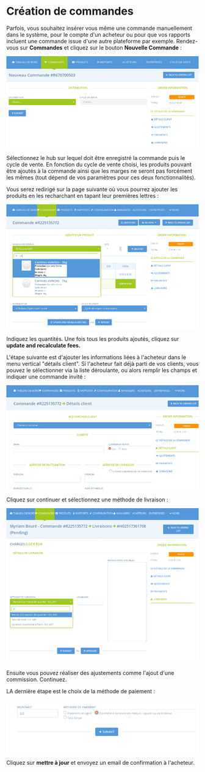 # Création de commandes

Parfois, vous souhaitez insérer vous même une commande manuellement dans le système, pour le compte d'un acheteur ou pour que vos rapports incluent une commande issue d'une autre plateforme par exemple. Rendez-vous sur **Commandes** et cliquez sur le bouton **Nouvelle Commande** :

![](../../.gitbook/assets/image%20%2848%29.png)

Sélectionnez le hub sur lequel doit être enregistré la commande puis le cycle de vente. En fonction du cycle de vente choisi, les produits pouvant être ajoutés à la commande ainsi que les marges ne seront pas forcément les mêmes \(tout dépend de vos paramètres pour ces deux fonctionnalités\). 

Vous serez redirigé sur la page suivante où vous pourrez ajouter les produits en les recharchant en tapant leur premières lettres :

![](../../.gitbook/assets/image%20%2828%29.png)

Indiquez les quantités. Une fois tous les produits ajoutés, cliquez sur **update and recalculate fees.**

L'étape suivante est d'ajouter les informations liées à l'acheteur dans le menu vertical "détails client". Si l'acheteur fait déjà parti de vos clients, vous pouvez le sélectionner via la liste déroulante, ou alors remplir les champs et indiquer une commande invité :

![](../../.gitbook/assets/image.png)

Cliquez sur continuer et sélectionnez une méthode de livraison :

![](../../.gitbook/assets/image%20%2882%29.png)

Ensuite vous pouvez réaliser des ajustements comme l'ajout d'une commission. Continuez.

LA dernière étape est le choix de la méthode de paiement :

![](../../.gitbook/assets/image%20%28109%29.png)

Cliquez sur **mettre à jour** et envoyez un email de confirmation à l'acheteur.


